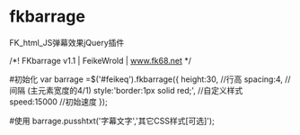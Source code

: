 fkbarrage
=========
FK_html_JS弹幕效果jQuery插件

/*! FKbarrage v1.1 | FeikeWrold | www.fk68.net */


#初始化
    var barrage =$('#feikeq').fkbarrage({
        height:30, //行高
        spacing:4, //间隔 (主元素宽度的4/1) 
        style:'border:1px solid red;', //自定义样式
        speed:15000 //初始速度
    });

#使用
	barrage.pusshtxt('字幕文字','其它CSS样式[可选]');
